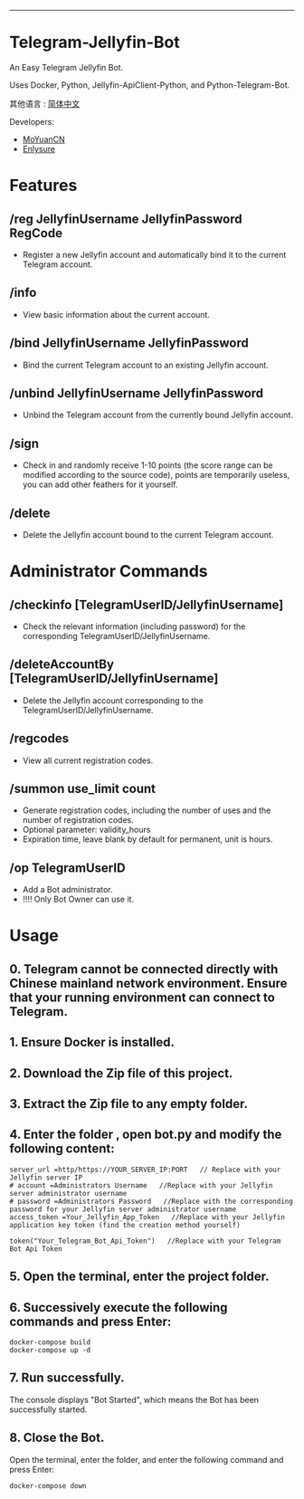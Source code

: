 ---

# Telegram-Jellyfin-Bot

An Easy Telegram Jellyfin Bot.

Uses Docker, Python, Jellyfin-ApiClient-Python, and Python-Telegram-Bot.

其他语言 : [简体中文](README.md)

Developers:
- [MoYuanCN](https://github.com/MoYuanCN/)
- [Enlysure](https://github.com/Rovniced)

# Features

## /reg JellyfinUsername JellyfinPassword RegCode
- Register a new Jellyfin account and automatically bind it to the current Telegram account.

## /info
- View basic information about the current account.

## /bind JellyfinUsername JellyfinPassword
- Bind the current Telegram account to an existing Jellyfin account.

## /unbind JellyfinUsername JellyfinPassword
- Unbind the Telegram account from the currently bound Jellyfin account.

## /sign
- Check in and randomly receive 1-10 points (the score range can be modified according to the source code), points are temporarily useless, you can add other feathers for it yourself.

## /delete
- Delete the Jellyfin account bound to the current Telegram account.

# Administrator Commands

## /checkinfo [TelegramUserID/JellyfinUsername]
- Check the relevant information (including password) for the corresponding TelegramUserID/JellyfinUsername.

## /deleteAccountBy [TelegramUserID/JellyfinUsername]
- Delete the Jellyfin account corresponding to the TelegramUserID/JellyfinUsername.

## /regcodes
- View all current registration codes.

## /summon use_limit count
- Generate registration codes, including the number of uses and the number of registration codes.
- Optional parameter: validity_hours
- Expiration time, leave blank by default for permanent, unit is hours.

## /op TelegramUserID
- Add a Bot administrator.
- !!!! Only Bot Owner can use it.

# Usage

## 0. Telegram cannot be connected directly with Chinese mainland network environment. Ensure that your running environment can connect to Telegram.

## 1. Ensure Docker is installed.

## 2. Download the Zip file of this project.

## 3. Extract the Zip file to any empty folder.

## 4. Enter the folder , open bot.py and modify the following content:
```
server_url =http/https://YOUR_SERVER_IP:PORT   // Replace with your Jellyfin server IP
# account =Administrators Username   //Replace with your Jellyfin server administrator username
# password =Administrators Password   //Replace with the corresponding password for your Jellyfin server administrator username
access_token =Your_Jellyfin_App_Token   //Replace with your Jellyfin application key token (find the creation method yourself)
```
```
token("Your_Telegram_Bot_Api_Token")   //Replace with your Telegram Bot Api Token
```

## 5. Open the terminal, enter the project folder.

## 6. Successively execute the following commands and press Enter:
```
docker-compose build
docker-compose up -d
```

## 7. Run successfully.
The console displays "Bot Started", which means the Bot has been successfully started.

## 8. Close the Bot.
Open the terminal, enter the folder, and enter the following command and press Enter:
```
docker-compose down
```
